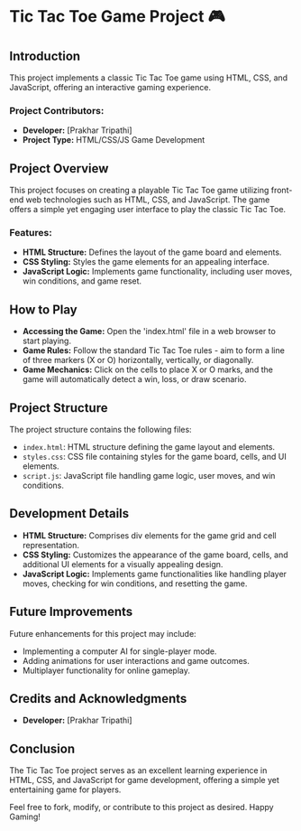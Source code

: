 # Tic Tac Toe Game Project 🎮

## Introduction

This project implements a classic Tic Tac Toe game using HTML, CSS, and JavaScript, offering an interactive gaming experience.

### Project Contributors:
- **Developer:** [Prakhar Tripathi]
- **Project Type:** HTML/CSS/JS Game Development

## Project Overview

This project focuses on creating a playable Tic Tac Toe game utilizing front-end web technologies such as HTML, CSS, and JavaScript. The game offers a simple yet engaging user interface to play the classic Tic Tac Toe.

### Features:

- **HTML Structure:** Defines the layout of the game board and elements.
- **CSS Styling:** Styles the game elements for an appealing interface.
- **JavaScript Logic:** Implements game functionality, including user moves, win conditions, and game reset.

## How to Play

- **Accessing the Game:** Open the 'index.html' file in a web browser to start playing.
- **Game Rules:** Follow the standard Tic Tac Toe rules - aim to form a line of three markers (X or O) horizontally, vertically, or diagonally.
- **Game Mechanics:** Click on the cells to place X or O marks, and the game will automatically detect a win, loss, or draw scenario.

## Project Structure

The project structure contains the following files:

- `index.html`: HTML structure defining the game layout and elements.
- `styles.css`: CSS file containing styles for the game board, cells, and UI elements.
- `script.js`: JavaScript file handling game logic, user moves, and win conditions.

## Development Details

- **HTML Structure:** Comprises div elements for the game grid and cell representation.
- **CSS Styling:** Customizes the appearance of the game board, cells, and additional UI elements for a visually appealing design.
- **JavaScript Logic:** Implements game functionalities like handling player moves, checking for win conditions, and resetting the game.

## Future Improvements

Future enhancements for this project may include:

- Implementing a computer AI for single-player mode.
- Adding animations for user interactions and game outcomes.
- Multiplayer functionality for online gameplay.

## Credits and Acknowledgments

- **Developer:** [Prakhar Tripathi]

## Conclusion

The Tic Tac Toe project serves as an excellent learning experience in HTML, CSS, and JavaScript for game development, offering a simple yet entertaining game for players.

Feel free to fork, modify, or contribute to this project as desired. Happy Gaming!

